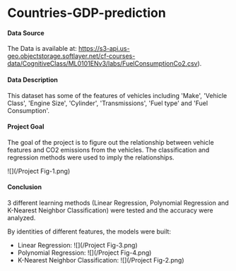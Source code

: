# Countries-GDP-prediction

#### Data Source
The Data is available at: https://s3-api.us-geo.objectstorage.softlayer.net/cf-courses-data/CognitiveClass/ML0101ENv3/labs/FuelConsumptionCo2.csv).

#### Data Description
This dataset has some of the features of vehicles including 'Make', 'Vehicle Class', 'Engine Size', 'Cylinder', 'Transmissions', 'Fuel type' and 'Fuel Consumption'.  

#### Project Goal
The goal of the project is to figure out the relationship between vehicle features and CO2 emissions from the vehicles. The classification and regression methods were used to imply the relationships.

![](/Project Fig-1.png)

#### Conclusion 
3 different learning methods (Linear Regression, Polynomial Regression and K-Nearest Neighbor Classification) were tested and the accuracy were analyzed.

By identities of different features, the models were built:

* Linear Regression:
![](/Project Fig-3.png)
* Polynomial Regression:
![](/Project Fig-4.png)
* K-Nearest Neighbor Classification:
![](/Project Fig-2.png)
